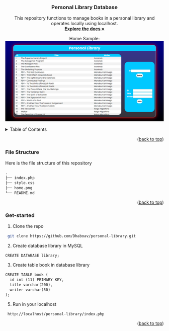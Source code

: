 <a name="readme-top"></a>


<!-- PROJECT LOGO -->
<br />
<div align="center">
<h3 align="center">Personal Library Database</h3>

  <p align="center">
    This repository functions to manage books in a personal library and operates locally using localhost.
    <br />
    <a href="https://github.com/Dhaboav/web-login"><strong>Explore the docs »</strong></a>    
    
  Home Sample:
  ![Sample Dashboard](https://github.com/Dhaboav/personal-library/blob/master/home.png)
  
  </p>
</div>


<!-- TABLE OF CONTENTS -->
<details>
  <summary>Table of Contents</summary>
  <ol>
    <li><a href="#file-structure">File Structure</a></li>
    <li><a href="#Get-started">Get-started</a></li>
  </ol>
</details>

<p align="right">(<a href="#readme-top">back to top</a>)</p>


### File Structure
Here is the file structure of this repository
```
. 
├── index.php
├── style.css
├── home.png
└── README.md
```
<p align="right">(<a href="#readme-top">back to top</a>)</p>


<!-- GETTING STARTED -->
### Get-started
1. Clone the repo
  ```sh
   git clone https://github.com/Dhaboav/personal-library.git
  ```

2. Create database library in MySQL
  ```Prompt
  CREATE DATABASE library;
  ```

3. Create table book in database library
  ```Prompt
  CREATE TABLE book (
    id int (11) PRIMARY KEY,
    title varchar(200),
    writer varchar(50)
  );
  ```

5. Run in your localhost
  ```localhost
   http://localhost/personal-library/index.php
  ```

<p align="right">(<a href="#readme-top">back to top</a>)</p>
